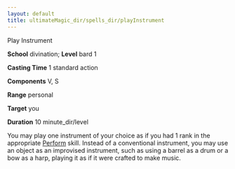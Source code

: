 ```yaml
---
layout: default
title: ultimateMagic_dir/spells_dir/playInstrument
---
```

Play Instrument

**School** divination; **Level** bard 1

**Casting Time** 1 standard action

**Components** V, S

**Range** personal

**Target** you

**Duration** 10 minute_dir/level

You may play one instrument of your choice as if you had 1 rank in the appropriate [Perform](../../skills_dir/perform#_perform) skill. Instead of a conventional instrument, you may use an object as an improvised instrument, such as using a barrel as a drum or a bow as a harp, playing it as if it were crafted to make music.

